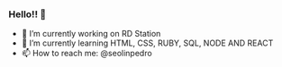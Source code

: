 ### Hello!! 👋

- 🔭 I’m currently working on RD Station
- 🌱 I’m currently learning HTML, CSS, RUBY, SQL, NODE AND REACT
- 📫 How to reach me: @seolinpedro

